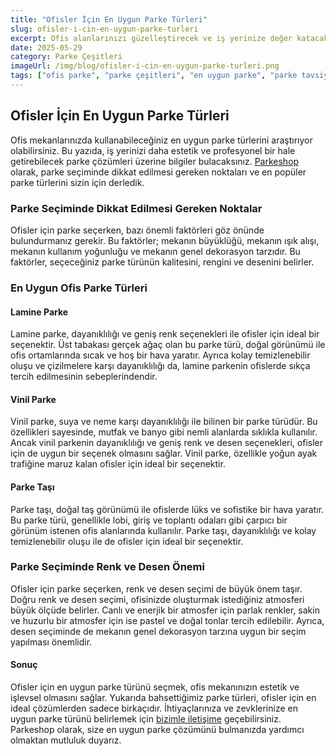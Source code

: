 ```yaml
---
title: "Ofisler İçin En Uygun Parke Türleri"
slug: ofisler-i-cin-en-uygun-parke-turleri
excerpt: Ofis alanlarınızı güzelleştirecek ve iş yerinize değer katacak en uygun parke türlerini bu yazıda bulabilirsiniz.
date: 2025-05-29
category: Parke Çeşitleri
imageUrl: /img/blog/ofisler-i-cin-en-uygun-parke-turleri.png
tags: ["ofis parke", "parke çeşitleri", "en uygun parke", "parke tavsiyeleri"]
---
```


<h2>Ofisler İçin En Uygun Parke Türleri</h2>

<p>Ofis mekanlarınızda kullanabileceğiniz en uygun parke türlerini araştırıyor olabilirsiniz. Bu yazıda, iş yerinizi daha estetik ve profesyonel bir hale getirebilecek parke çözümleri üzerine bilgiler bulacaksınız. <a href='https://parkeshop.com'>Parkeshop</a> olarak, parke seçiminde dikkat edilmesi gereken noktaları ve en popüler parke türlerini sizin için derledik.</p>

<h3>Parke Seçiminde Dikkat Edilmesi Gereken Noktalar</h3>

<p>Ofisler için parke seçerken, bazı önemli faktörleri göz önünde bulundurmanız gerekir. Bu faktörler; mekanın büyüklüğü, mekanın ışık alışı, mekanın kullanım yoğunluğu ve mekanın genel dekorasyon tarzıdır. Bu faktörler, seçeceğiniz parke türünün kalitesini, rengini ve desenini belirler.</p>

<h3>En Uygun Ofis Parke Türleri</h3>

<h4>Lamine Parke</h4>

<p>Lamine parke, dayanıklılığı ve geniş renk seçenekleri ile ofisler için ideal bir seçenektir. Üst tabakası gerçek ağaç olan bu parke türü, doğal görünümü ile ofis ortamlarında sıcak ve hoş bir hava yaratır. Ayrıca kolay temizlenebilir oluşu ve çizilmelere karşı dayanıklılığı da, lamine parkenin ofislerde sıkça tercih edilmesinin sebeplerindendir.</p>

<h4>Vinil Parke</h4>

<p>Vinil parke, suya ve neme karşı dayanıklılığı ile bilinen bir parke türüdür. Bu özellikleri sayesinde, mutfak ve banyo gibi nemli alanlarda sıklıkla kullanılır. Ancak vinil parkenin dayanıklılığı ve geniş renk ve desen seçenekleri, ofisler için de uygun bir seçenek olmasını sağlar. Vinil parke, özellikle yoğun ayak trafiğine maruz kalan ofisler için ideal bir seçenektir.</p>

<h4>Parke Taşı</h4>

<p>Parke taşı, doğal taş görünümü ile ofislerde lüks ve sofistike bir hava yaratır. Bu parke türü, genellikle lobi, giriş ve toplantı odaları gibi çarpıcı bir görünüm istenen ofis alanlarında kullanılır. Parke taşı, dayanıklılığı ve kolay temizlenebilir oluşu ile de ofisler için ideal bir seçenektir.</p>

<h3>Parke Seçiminde Renk ve Desen Önemi</h3>

<p>Ofisler için parke seçerken, renk ve desen seçimi de büyük önem taşır. Doğru renk ve desen seçimi, ofisinizde oluşturmak istediğiniz atmosferi büyük ölçüde belirler. Canlı ve enerjik bir atmosfer için parlak renkler, sakin ve huzurlu bir atmosfer için ise pastel ve doğal tonlar tercih edilebilir. Ayrıca, desen seçiminde de mekanın genel dekorasyon tarzına uygun bir seçim yapılması önemlidir.</p>

<h4>Sonuç</h4>

<p>Ofisler için en uygun parke türünü seçmek, ofis mekanınızın estetik ve işlevsel olmasını sağlar. Yukarıda bahsettiğimiz parke türleri, ofisler için en ideal çözümlerden sadece birkaçıdır. İhtiyaçlarınıza ve zevklerinize en uygun parke türünü belirlemek için <a href='https://parkeshop.com/contact'>bizimle iletişime</a> geçebilirsiniz. Parkeshop olarak, size en uygun parke çözümünü bulmanızda yardımcı olmaktan mutluluk duyarız.</p>